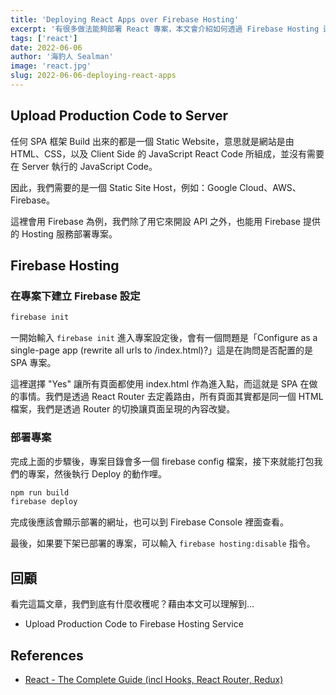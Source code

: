 ```yaml
---
title: 'Deploying React Apps over Firebase Hosting'
excerpt: '有很多做法能夠部署 React 專案，本文會介紹如何透過 Firebase Hosting 這項服務來部署一個 SPA 專案。'
tags: ['react']
date: 2022-06-06
author: '海豹人 Sealman'
image: 'react.jpg'
slug: 2022-06-06-deploying-react-apps
---
```


## Upload Production Code to Server

任何 SPA 框架 Build 出來的都是一個 Static Website，意思就是網站是由 HTML、CSS，以及 Client Side 的 JavaScript React Code 所組成，並沒有需要在 Server 執行的 JavaScript Code。

因此，我們需要的是一個 Static Site Host，例如：Google Cloud、AWS、Firebase。

這裡會用 Firebase 為例，我們除了用它來開設 API 之外，也能用 Firebase 提供的 Hosting 服務部署專案。

## Firebase Hosting

### 在專案下建立 Firebase 設定

```bash
firebase init
```

一開始輸入 `firebase init` 進入專案設定後，會有一個問題是「Configure as a single-page app (rewrite all urls to /index.html)?」這是在詢問是否配置的是 SPA 專案。

這裡選擇 "Yes" 讓所有頁面都使用 index.html 作為進入點，而這就是 SPA 在做的事情。我們是透過 React Router 去定義路由，所有頁面其實都是同一個 HTML 檔案，我們是透過 Router 的切換讓頁面呈現的內容改變。

### 部署專案

完成上面的步驟後，專案目錄會多一個 firebase config 檔案，接下來就能打包我們的專案，然後執行 Deploy 的動作哩。

```bash
npm run build
firebase deploy
```

完成後應該會顯示部署的網址，也可以到 Firebase Console 裡面查看。

最後，如果要下架已部署的專案，可以輸入 `firebase hosting:disable` 指令。

## 回顧

看完這篇文章，我們到底有什麼收穫呢？藉由本文可以理解到…

- Upload Production Code to Firebase Hosting Service

## References

- [React - The Complete Guide (incl Hooks, React Router, Redux)](https://www.udemy.com/course/react-the-complete-guide-incl-redux/)
